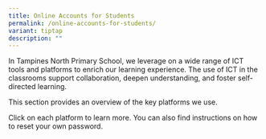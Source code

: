 ```yaml
---
title: Online Accounts for Students
permalink: /online-accounts-for-students/
variant: tiptap
description: ""
---
```

<p>In Tampines North Primary School, we leverage on a wide range of ICT tools
and platforms to enrich our learning experience. The use of ICT in the
classrooms support collaboration, deepen understanding, and foster self-directed
learning.</p>
<p>This section provides an overview of the key platforms we use.</p>
<p>Click on each platform to learn more. You can also find instructions on
how to reset your own password.</p>